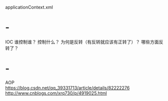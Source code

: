 applicationContext.xml
# -
IOC
谁控制谁？
控制什么？
为何是反转（有反转就应该有正转了）？
哪些方面反转了？
# -
AOP<br/>
https://blog.csdn.net/qq_39331713/article/details/82222276
<br/>http://www.cnblogs.com/xrq730/p/4919025.html
